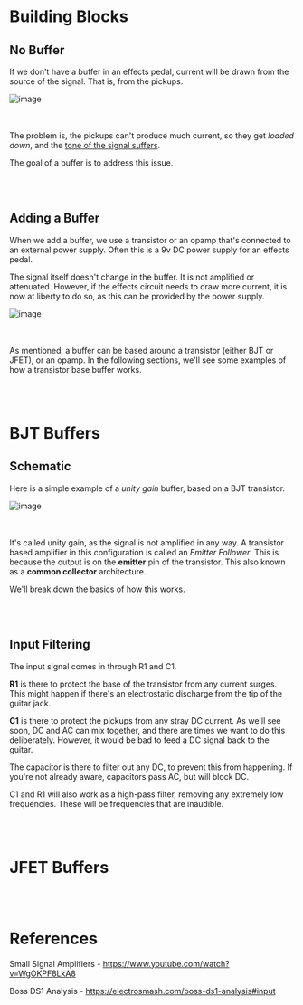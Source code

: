 # Building Blocks
## No Buffer

If we don't have a buffer in an effects pedal, current will be drawn from the source of the signal. That is, from the pickups.

![image](https://github.com/user-attachments/assets/bf691557-5cac-42b1-8891-27ff5efde6b1)


</br></br>
The problem is, the pickups can't produce much current, so they get _loaded down_, and the [tone of the signal suffers](https://github.com/Network-Direction/Audio-Effect-Pedals/blob/Wha-Pedals/audio%20circuit%20blocks/3.%20Buffers/1.%20Signals%20and%20Impedance.md).

The goal of a buffer is to address this issue.


</br></br>
## Adding a Buffer

When we add a buffer, we use a transistor or an opamp that's connected to an external power supply. Often this is a 9v DC power supply for an effects pedal.

The signal itself doesn't change in the buffer. It is not amplified or attenuated. However, if the effects circuit needs to draw more current, it is now at liberty to do so, as this can be provided by the power supply.

![image](https://github.com/user-attachments/assets/561306f5-a7fb-4907-ab53-7678765bf0f5)


</br><br>
As mentioned, a buffer can be based around a transistor (either BJT or JFET), or an opamp. In the following sections, we'll see some examples of how a transistor base buffer works.



</br><br>
# BJT Buffers
## Schematic

Here is a simple example of a _unity gain_ buffer, based on a BJT transistor.

![image](https://github.com/user-attachments/assets/89b058bc-4297-4e7d-8e5d-c4e674ae51ad)


</br></br>
It's called unity gain, as the signal is not amplified in any way. A transistor based amplifier in this configuration is called an _Emitter Follower_. This is because the output is on the **emitter** pin of the transistor. This also known as a **common collector** architecture.

We'll break down the basics of how this works.


</br></br>
## Input Filtering

The input signal comes in through R1 and C1.

**R1** is there to protect the base of the transistor from any current surges. This might happen if there's an electrostatic discharge from the tip of the guitar jack.

**C1** is there to protect the pickups from any stray DC current. As we'll see soon, DC and AC can mix together, and there are times we want to do this deliberately. However, it would be bad to feed a DC signal back to the guitar.

The capacitor is there to filter out any DC, to prevent this from happening. If you're not already aware, capacitors pass AC, but will block DC.

C1 and R1 will also work as a high-pass filter, removing any extremely low frequencies. These will be frequencies that are inaudible.



</br></br>
# JFET Buffers



</br></br>
# References
Small Signal Amplifiers - https://www.youtube.com/watch?v=WgOKPF8LkA8

Boss DS1 Analysis - https://electrosmash.com/boss-ds1-analysis#input

